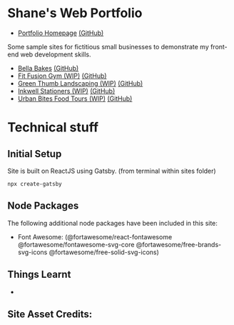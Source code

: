 # Shane's Web Portfolio
* [Portfolio Homepage](https://www.shanecrosby.com) [(GitHub)](https://github.com/shanecrosby/webdev-portfolio)

Some sample sites for fictitious small businesses to demonstrate my front-end web development skills.
* [Bella Bakes](https://bellabakes.shanecrosby.com) [(GitHub)](https://github.com/shanecrosby/bellabakes)
* [Fit Fusion Gym (WIP)](https://fitfusion.shanecrosby.com) [(GitHub)](https://github.com/shanecrosby/FitFusion)
* [Green Thumb Landscaping (WIP)](https://greenthumb.shanecrosby.com) [(GitHub)](https://github.com/shanecrosby/GreenThumb)
* [Inkwell Stationers (WIP)](https://inkwell.shanecrosby.com) [(GitHub)](https://github.com/shanecrosby/Inkwell)
* [Urban Bites Food Tours (WIP)](https://urbanbites.shanecrosby.com) [(GitHub)](https://github.com/shanecrosby/UrbanBites)

# Technical stuff

## Initial Setup
Site is built on ReactJS using Gatsby.
(from terminal within sites folder)
```
npx create-gatsby
```

## Node Packages
The following additional node packages have been included in this site:
* Font Awesome: (@fortawesome/react-fontawesome @fortawesome/fontawesome-svg-core @fortawesome/free-brands-svg-icons @fortawesome/free-solid-svg-icons)

## Things Learnt
* 

## Site Asset Credits:
